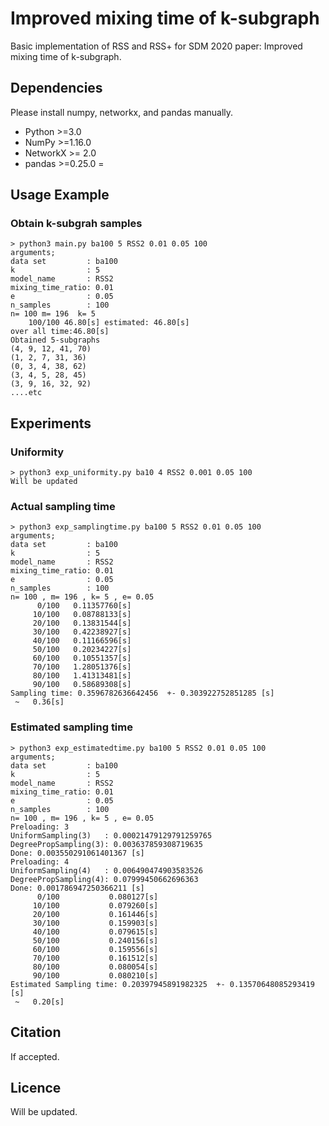 # Improved mixing time of k-subgraph

Basic implementation of RSS and RSS+ for SDM 2020 paper: Improved mixing time of k-subgraph.



## Dependencies

Please install numpy, networkx, and pandas manually.

- Python >=3.0
- NumPy >=1.16.0
- NetworkX >= 2.0
- pandas >=0.25.0
=



## Usage Example

### Obtain k-subgrah samples

```
> python3 main.py ba100 5 RSS2 0.01 0.05 100
arguments;
data set         : ba100
k                : 5
model_name       : RSS2
mixing_time_ratio: 0.01
e                : 0.05
n_samples        : 100
n= 100 m= 196  k= 5
    100/100 46.80[s] estimated: 46.80[s]
over all time:46.80[s]
Obtained 5-subgraphs
(4, 9, 12, 41, 70)
(1, 2, 7, 31, 36)
(0, 3, 4, 38, 62)
(3, 4, 5, 28, 45)
(3, 9, 16, 32, 92)
....etc
```

## Experiments

### Uniformity

```
> python3 exp_uniformity.py ba10 4 RSS2 0.001 0.05 100
Will be updated
```

### Actual sampling time

```
> python3 exp_samplingtime.py ba100 5 RSS2 0.01 0.05 100
arguments;
data set         : ba100
k                : 5
model_name       : RSS2
mixing_time_ratio: 0.01
e                : 0.05
n_samples        : 100
n= 100 , m= 196 , k= 5 , e= 0.05
      0/100   0.11357760[s]
     10/100   0.08788133[s]
     20/100   0.13831544[s]
     30/100   0.42238927[s]
     40/100   0.11166596[s]
     50/100   0.20234227[s]
     60/100   0.10551357[s]
     70/100   1.28051376[s]
     80/100   1.41313481[s]
     90/100   0.58689308[s]
Sampling time: 0.3596782636642456  +- 0.303922752851285 [s]
 ~   0.36[s]
```

### Estimated sampling time

```
> python3 exp_estimatedtime.py ba100 5 RSS2 0.01 0.05 100
arguments;
data set         : ba100
k                : 5
model_name       : RSS2
mixing_time_ratio: 0.01
e                : 0.05
n_samples        : 100
n= 100 , m= 196 , k= 5 , e= 0.05
Preloading: 3
UniformSampling(3)   : 0.00021479129791259765
DegreePropSampling(3): 0.003637859308719635
Done: 0.003550291061401367 [s]
Preloading: 4
UniformSampling(4)   : 0.006490474903583526
DegreePropSampling(4): 0.07999450662696363
Done: 0.001786947250366211 [s]
      0/100           0.080127[s]
     10/100           0.079260[s]
     20/100           0.161446[s]
     30/100           0.159903[s]
     40/100           0.079615[s]
     50/100           0.240156[s]
     60/100           0.159556[s]
     70/100           0.161512[s]
     80/100           0.080054[s]
     90/100           0.080210[s]
Estimated Sampling time: 0.20397945891982325  +- 0.13570648085293419 [s]
 ~   0.20[s]
```


## Citation

If accepted.

## Licence

Will be updated.